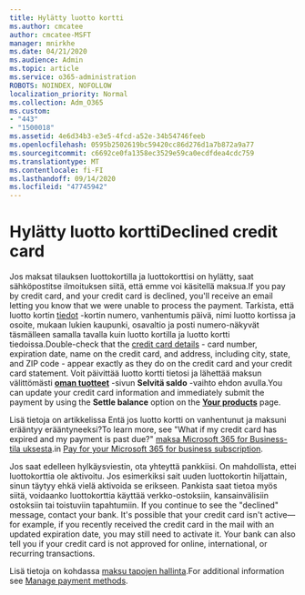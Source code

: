 ```yaml
---
title: Hylätty luotto kortti
ms.author: cmcatee
author: cmcatee-MSFT
manager: mnirkhe
ms.date: 04/21/2020
ms.audience: Admin
ms.topic: article
ms.service: o365-administration
ROBOTS: NOINDEX, NOFOLLOW
localization_priority: Normal
ms.collection: Adm_O365
ms.custom:
- "443"
- "1500018"
ms.assetid: 4e6d34b3-e3e5-4fcd-a52e-34b54746feeb
ms.openlocfilehash: 0595b2502619bc59420cc86d276d1a7b872a9a77
ms.sourcegitcommit: c6692ce0fa1358ec3529e59ca0ecdfdea4cdc759
ms.translationtype: MT
ms.contentlocale: fi-FI
ms.lasthandoff: 09/14/2020
ms.locfileid: "47745942"
---
```

# <a name="declined-credit-card"></a><span data-ttu-id="f5e9d-102">Hylätty luotto kortti</span><span class="sxs-lookup"><span data-stu-id="f5e9d-102">Declined credit card</span></span>

<span data-ttu-id="f5e9d-103">Jos maksat tilauksen luottokortilla ja luottokorttisi on hylätty, saat sähköpostitse ilmoituksen siitä, että emme voi käsitellä maksua.</span><span class="sxs-lookup"><span data-stu-id="f5e9d-103">If you pay by credit card, and your credit card is declined, you'll receive an email letting you know that we were unable to process the payment.</span></span> <span data-ttu-id="f5e9d-104">Tarkista, että luotto kortin [tiedot](https://go.microsoft.com/fwlink/p/?linkid=842054) -kortin numero, vanhentumis päivä, nimi luotto kortissa ja osoite, mukaan lukien kaupunki, osavaltio ja posti numero-näkyvät täsmälleen samalla tavalla kuin luotto kortilla ja luotto kortti tiedoissa.</span><span class="sxs-lookup"><span data-stu-id="f5e9d-104">Double-check that the [credit card details](https://go.microsoft.com/fwlink/p/?linkid=842054) - card number, expiration date, name on the credit card, and address, including city, state, and ZIP code - appear exactly as they do on the credit card and your credit card statement.</span></span> <span data-ttu-id="f5e9d-105">Voit päivittää luotto kortti tietosi ja lähettää maksun välittömästi **[oman tuotteet](https://go.microsoft.com/fwlink/p/?linkid=842054)** -sivun **Selvitä saldo** -vaihto ehdon avulla.</span><span class="sxs-lookup"><span data-stu-id="f5e9d-105">You can update your credit card information and immediately submit the payment by using the **Settle balance** option on the **[Your products](https://go.microsoft.com/fwlink/p/?linkid=842054)** page.</span></span> 

<span data-ttu-id="f5e9d-106">Lisä tietoja on artikkelissa Entä jos luotto kortti on vanhentunut ja maksuni erääntyy erääntyneeksi?</span><span class="sxs-lookup"><span data-stu-id="f5e9d-106">To learn more, see "What if my credit card has expired and my payment is past due?"</span></span> <span data-ttu-id="f5e9d-107">[maksa Microsoft 365 for Business-tila uksesta](https://docs.microsoft.com/microsoft-365/commerce/billing-and-payments/pay-for-your-subscription#what-if-my-credit-card-was-declined-and-my-payment-is-past-due).</span><span class="sxs-lookup"><span data-stu-id="f5e9d-107">in [Pay for your Microsoft 365 for business subscription](https://docs.microsoft.com/microsoft-365/commerce/billing-and-payments/pay-for-your-subscription#what-if-my-credit-card-was-declined-and-my-payment-is-past-due).</span></span>
  
<span data-ttu-id="f5e9d-p103">Jos saat edelleen hylkäysviestin, ota yhteyttä pankkiisi. On mahdollista, ettei luottokorttia ole aktivoitu. Jos esimerkiksi sait uuden luottokortin hiljattain, sinun täytyy ehkä vielä aktivoida se erikseen. Pankista saat tietoa myös siitä, voidaanko luottokorttia käyttää verkko-ostoksiin, kansainvälisiin ostoksiin tai toistuviin tapahtumiin.  </span><span class="sxs-lookup"><span data-stu-id="f5e9d-p103">If you continue to see the "declined" message, contact your bank. It's possible that your credit card isn't active—for example, if you recently received the credit card in the mail with an updated expiration date, you may still need to activate it. Your bank can also tell you if your credit card is not approved for online, international, or recurring transactions.</span></span>
  
<span data-ttu-id="f5e9d-111">Lisä tietoja on kohdassa [maksu tapojen hallinta](https://docs.microsoft.com/microsoft-365/commerce/billing-and-payments/manage-payment-methods).</span><span class="sxs-lookup"><span data-stu-id="f5e9d-111">For additional information see [Manage payment methods](https://docs.microsoft.com/microsoft-365/commerce/billing-and-payments/manage-payment-methods).</span></span>